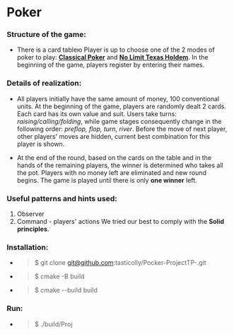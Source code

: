 # Poker

### Structure of the game:
 

 * There is a card tableю Player is up to choose one of the 2 modes of poker to play: [**Classical Poker**](https://en.wikipedia.org/wiki/Draw_poker) and  [**No Limit Texas Holdem**](https://en.wikipedia.org/wiki/Texas_hold_%27em).
 In the beginning of the game, players register by entering their names.
 
### Details of realization:
 
 * All players initially have the same amount of money, 100 conventional units. At the beginning of the game, players are randomly dealt 2 cards.
 Each card has its own value and suit. Users take turns: _raising/calling/folding_,
 while game stages consequently change in the following order: _preflop, flop, turn, river_. Before the move of next player, other players' moves are hidden, current best combination for this player is shown.
 
 * At the end of the round, based on the cards on the table and in the hands of the remaining players, the winner is determined who takes all the pot.
 Players with no money left are eliminated and new round begins.
 The game is played until there is only **one winner** left.
 
### Useful patterns and hints used:

 1. Observer
 2. Command - players' actions
 We tried our best to comply with the **Solid principles**.

### Installation:

* > $ git clone git@github.com:tasticolly/Pocker-ProjectTP-.git
* > $ cmake -B build
* > $ cmake --build build

### Run:

* > $ ./build/Proj
